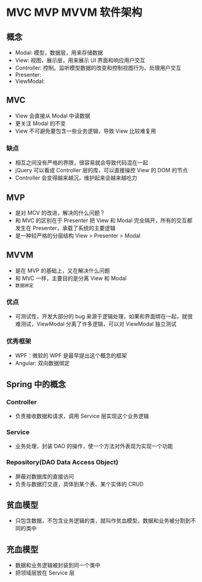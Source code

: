 # MVC MVP MVVM 软件架构

## 概念

- Modal: 模型，数据层，用来存储数据
- View: 视图，展示层，用来展示 UI 界面和响应用户交互
- Controller: 控制。监听模型数据的改变和控制视图行为、处理用户交互
- Presenter:
- ViewModal:

## MVC

- View 会直接从 Modal 中读数据
- 更关注 Modal 的不变
- View 不可避免要包含一些业务逻辑，导致 View 比较难复用

### 缺点

- 相互之间没有严格的界限，很容易就会导致代码混在一起
- jQuery 可以看成 Controller 层的库，可以直接操控 View 的 DOM 的节点
- Controller 会变得越来越沉，维护起来会越来越吃力

## MVP

- 是对 MCV 的改进，解决的什么问题？
- 和 MVC 的区别在于 Presenter 把 View 和 Modal 完全隔开，所有的交互都发生在 Presenter，承载了系统的主要逻辑
- 是一种较严格的分层结构 View > Presenter > Modal

## MVVM

- 是在 MVP 的基础上，又在解决什么问题
- 和 MVC 一样，主要目的是分离 View 和 Modal
- `数据绑定`

### 优点

- 可测试性，开发大部分的 bug 来源于逻辑处理，如果和界面绑在一起，就很难测试，ViewModal 分离了许多逻辑，可以对 ViewModal 独立测试

### 优秀框架

- WPF：微软的 WPF 是最早提出这个概念的框架
- Angular: 双向数据绑定

## Spring 中的概念

### Controller

- 负责接收数据和请求，调用 Service 层实现这个业务逻辑

### Service

- 业务处理，封装 DAO 的操作，使一个方法对外表现为实现一个功能

### Repository(DAO Data Access Object)

- 屏蔽对数据库的直接访问
- 负责与数据打交道，具体到某个表、某个实体的 CRUD

## 贫血模型

- 只包含数据，不包含业务逻辑的类，就叫作贫血模型，数据和业务被分割到不同的类中

## 充血模型

- 数据和业务逻辑被封装到同一个类中
- 把领域层放在 Service 层
